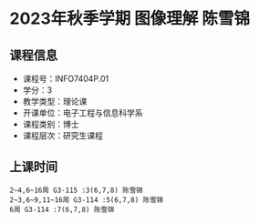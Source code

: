 # 2023年秋季学期 图像理解 陈雪锦






## 课程信息

- 课程号：INFO7404P.01
- 学分：3
- 教学类型：理论课
- 开课单位：电子工程与信息科学系
- 课程类别：博士
- 课程层次：研究生课程

## 上课时间

```
2~4,6~16周 G3-115 :3(6,7,8) 陈雪锦
2~3,6~9,11~16周 G3-114 :5(6,7,8) 陈雪锦
6周 G3-114 :7(6,7,8) 陈雪锦
```

